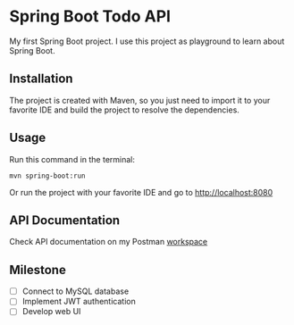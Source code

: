 # Spring Boot Todo API
My first Spring Boot project. I use this project as playground to learn about Spring Boot.

## Installation
The project is created with Maven, so you just need to import it to your favorite IDE and build the project to resolve the dependencies.

## Usage 
Run this command in the terminal:
```
mvn spring-boot:run
```
Or run the project with your favorite IDE and go to [http://localhost:8080](http://localhost:8080)

## API Documentation
Check API documentation on my Postman [workspace](https://elements.getpostman.com/redirect?entityId=7580989-183374e9-16e1-4adf-b4ac-db9ab9597873&entityType=collection)

## Milestone
- [ ] Connect to MySQL database
- [ ] Implement JWT authentication
- [ ] Develop web UI